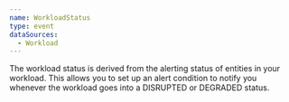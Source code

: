 ```yaml
---
name: WorkloadStatus
type: event
dataSources:
  - Workload
---
```


The workload status is derived from the alerting status of entities in your workload. This allows you to set up an alert condition to notify you whenever the workload goes into a DISRUPTED or DEGRADED status.
